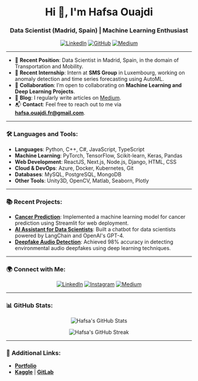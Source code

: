 <h1 align="center">Hi 👋, I'm Hafsa Ouajdi</h1>
<h3 align="center">Data Scientist (Madrid, Spain) | Machine Learning Enthusiast</h3>

<p align="center">
  <a href="https://www.linkedin.com/in/hafsa-ouajdi/"><img src="https://img.shields.io/badge/LinkedIn-0077B5?style=for-the-badge&logo=linkedin" alt="LinkedIn" /></a>
  <a href="https://github.com/HafsaOuajdi"><img src="https://img.shields.io/badge/GitHub-181717?style=for-the-badge&logo=github" alt="GitHub" /></a>
  <a href="https://medium.com/@hafsaouajdimp"><img src="https://img.shields.io/badge/Medium-12100E?style=for-the-badge&logo=medium" alt="Medium" /></a>
</p>

---
- 🔭 **Recent Position**: Data Scientist in Madrid, Spain, in the domain of Transportation and Mobility.
- 🔭 **Recent Internship**: Intern at **SMS Group** in Luxembourg, working on anomaly detection and time series forecasting using AutoML.
- 👯 **Collaboration**: I’m open to collaborating on **Machine Learning and Deep Learning Projects**.
- 📝 **Blog**: I regularly write articles on [Medium](https://medium.com/@hafsaouajdimp).
- 📬 **Contact**: Feel free to reach out to me via **hafsa.ouajdi.fr@gmail.com**.

---

### 🛠️ **Languages and Tools**:
- **Languages**: Python, C++, C#, JavaScript, TypeScript
- **Machine Learning**: PyTorch, TensorFlow, Scikit-learn, Keras, Pandas
- **Web Development**: ReactJS, Next.js, Node.js, Django, HTML, CSS
- **Cloud & DevOps**: Azure, Docker, Kubernetes, Git
- **Databases**: MySQL, PostgreSQL, MongoDB
- **Other Tools**: Unity3D, OpenCV, Matlab, Seaborn, Plotly

---

### 📚 **Recent Projects**:
- **[Cancer Prediction](https://github.com/HafsaOuajdi/Cancer_Prediction)**: Implemented a machine learning model for cancer prediction using Streamlit for web deployment.
- **[AI Assistant for Data Scientists](https://github.com/HafsaOuajdi/AI-Assistant)**: Built a chatbot for data scientists powered by LangChain and OpenAI's GPT-4.
- **[Deepfake Audio Detection](https://github.com/HafsaOuajdi/Deepfake-Detection)**: Achieved 98% accuracy in detecting environmental audio deepfakes using deep learning techniques.
  
---

### 🌍 **Connect with Me**:
<p align="center">
  <a href="https://www.linkedin.com/in/hafsa-ouajdi/" target="_blank"><img src="https://img.shields.io/badge/LinkedIn-0077B5?style=for-the-badge&logo=linkedin" alt="LinkedIn" /></a>
  <a href="https://www.instagram.com/orchidstravel/" target="_blank"><img src="https://img.shields.io/badge/Instagram-E4405F?style=for-the-badge&logo=instagram" alt="Instagram" /></a>
  <a href="https://medium.com/@hafsaouajdimp" target="_blank"><img src="https://img.shields.io/badge/Medium-12100E?style=for-the-badge&logo=medium" alt="Medium" /></a>
</p>

---

### 📊 **GitHub Stats**:
<p align="center">
  <img src="https://github-readme-stats.vercel.app/api?username=hafsaouaj&show_icons=true&locale=en" alt="Hafsa's GitHub Stats" />
</p>

<p align="center">
  <img src="https://github-readme-streak-stats.herokuapp.com/?user=hafsaouaj&" alt="Hafsa's GitHub Streak" />
</p>

---

### 🔗 **Additional Links**:
- **[Portfolio](https://hafsaouaj.github.io/Portfolio_Hafsa/)**
- **[Kaggle](https://www.kaggle.com/HafsaOuajdi)** | **[GitLab](https://gitlab.com/HafsaOuajdi)**
